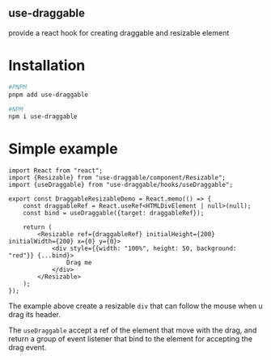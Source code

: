 ## use-draggable

provide a react hook for creating draggable and resizable element

# Installation

```sh
#PNPM
pnpm add use-draggable

#NPM
npm i use-draggable
```

# Simple example

```tsx
import React from "react";
import {Resizable} from "use-draggable/component/Resizable";
import {useDraggable} from "use-draggable/hooks/useDraggable";

export const DraggableResizableDemo = React.memo(() => {
    const draggableRef = React.useRef<HTMLDivElement | null>(null);
    const bind = useDraggable({target: draggableRef});

    return (
        <Resizable ref={draggableRef} initialHeight={200} initialWidth={200} x={0} y={0}>
            <div style={{width: "100%", height: 50, background: "red"}} {...bind}>
                Drag me
            </div>
        </Resizable>
    );
});
```

The example above create a resizable `div` that can follow the mouse when u drag its header.

The `useDraggable` accept a ref of the element that move with the drag, and return a group of event listener that bind to the element for accepting the drag event.
